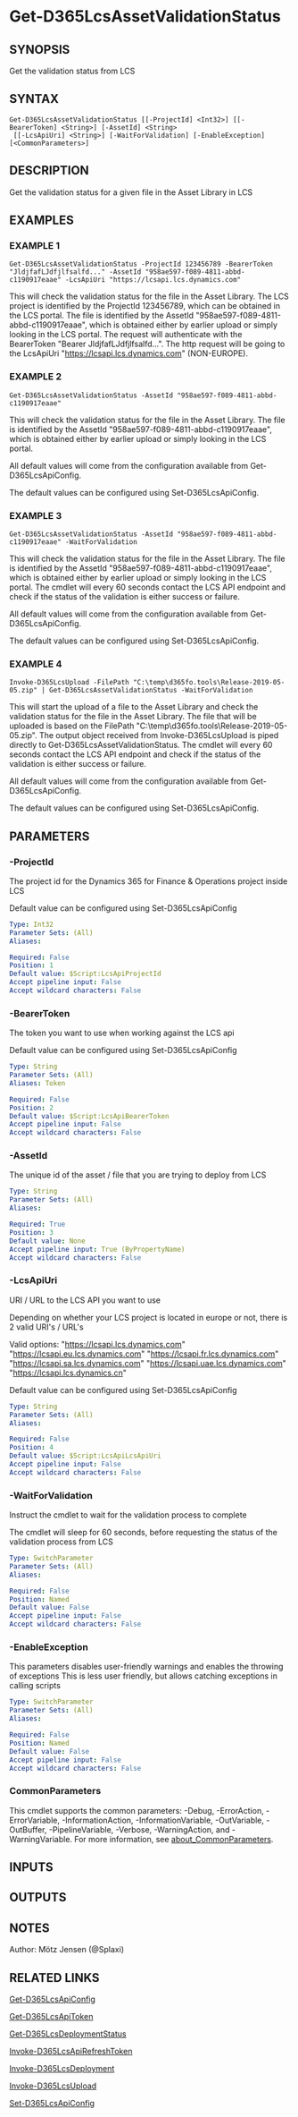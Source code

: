 ﻿---
external help file: d365fo.tools-help.xml
Module Name: d365fo.tools
online version:
schema: 2.0.0
---

# Get-D365LcsAssetValidationStatus

## SYNOPSIS
Get the validation status from LCS

## SYNTAX

```
Get-D365LcsAssetValidationStatus [[-ProjectId] <Int32>] [[-BearerToken] <String>] [-AssetId] <String>
 [[-LcsApiUri] <String>] [-WaitForValidation] [-EnableException] [<CommonParameters>]
```

## DESCRIPTION
Get the validation status for a given file in the Asset Library in LCS

## EXAMPLES

### EXAMPLE 1
```
Get-D365LcsAssetValidationStatus -ProjectId 123456789 -BearerToken "JldjfafLJdfjlfsalfd..." -AssetId "958ae597-f089-4811-abbd-c1190917eaae" -LcsApiUri "https://lcsapi.lcs.dynamics.com"
```

This will check the validation status for the file in the Asset Library.
The LCS project is identified by the ProjectId 123456789, which can be obtained in the LCS portal.
The file is identified by the AssetId "958ae597-f089-4811-abbd-c1190917eaae", which is obtained either by earlier upload or simply looking in the LCS portal.
The request will authenticate with the BearerToken "Bearer JldjfafLJdfjlfsalfd...".
The http request will be going to the LcsApiUri "https://lcsapi.lcs.dynamics.com" (NON-EUROPE).

### EXAMPLE 2
```
Get-D365LcsAssetValidationStatus -AssetId "958ae597-f089-4811-abbd-c1190917eaae"
```

This will check the validation status for the file in the Asset Library.
The file is identified by the AssetId "958ae597-f089-4811-abbd-c1190917eaae", which is obtained either by earlier upload or simply looking in the LCS portal.

All default values will come from the configuration available from Get-D365LcsApiConfig.

The default values can be configured using Set-D365LcsApiConfig.

### EXAMPLE 3
```
Get-D365LcsAssetValidationStatus -AssetId "958ae597-f089-4811-abbd-c1190917eaae" -WaitForValidation
```

This will check the validation status for the file in the Asset Library.
The file is identified by the AssetId "958ae597-f089-4811-abbd-c1190917eaae", which is obtained either by earlier upload or simply looking in the LCS portal.
The cmdlet will every 60 seconds contact the LCS API endpoint and check if the status of the validation is either success or failure.

All default values will come from the configuration available from Get-D365LcsApiConfig.

The default values can be configured using Set-D365LcsApiConfig.

### EXAMPLE 4
```
Invoke-D365LcsUpload -FilePath "C:\temp\d365fo.tools\Release-2019-05-05.zip" | Get-D365LcsAssetValidationStatus -WaitForValidation
```

This will start the upload of a file to the Asset Library and check the validation status for the file in the Asset Library.
The file that will be uploaded is based on the FilePath "C:\temp\d365fo.tools\Release-2019-05-05.zip".
The output object received from Invoke-D365LcsUpload is piped directly to Get-D365LcsAssetValidationStatus.
The cmdlet will every 60 seconds contact the LCS API endpoint and check if the status of the validation is either success or failure.

All default values will come from the configuration available from Get-D365LcsApiConfig.

The default values can be configured using Set-D365LcsApiConfig.

## PARAMETERS

### -ProjectId
The project id for the Dynamics 365 for Finance & Operations project inside LCS

Default value can be configured using Set-D365LcsApiConfig

```yaml
Type: Int32
Parameter Sets: (All)
Aliases:

Required: False
Position: 1
Default value: $Script:LcsApiProjectId
Accept pipeline input: False
Accept wildcard characters: False
```

### -BearerToken
The token you want to use when working against the LCS api

Default value can be configured using Set-D365LcsApiConfig

```yaml
Type: String
Parameter Sets: (All)
Aliases: Token

Required: False
Position: 2
Default value: $Script:LcsApiBearerToken
Accept pipeline input: False
Accept wildcard characters: False
```

### -AssetId
The unique id of the asset / file that you are trying to deploy from LCS

```yaml
Type: String
Parameter Sets: (All)
Aliases:

Required: True
Position: 3
Default value: None
Accept pipeline input: True (ByPropertyName)
Accept wildcard characters: False
```

### -LcsApiUri
URI / URL to the LCS API you want to use

Depending on whether your LCS project is located in europe or not, there is 2 valid URI's / URL's

Valid options:
"https://lcsapi.lcs.dynamics.com"
"https://lcsapi.eu.lcs.dynamics.com"
"https://lcsapi.fr.lcs.dynamics.com"
"https://lcsapi.sa.lcs.dynamics.com"
"https://lcsapi.uae.lcs.dynamics.com"
"https://lcsapi.lcs.dynamics.cn"

Default value can be configured using Set-D365LcsApiConfig

```yaml
Type: String
Parameter Sets: (All)
Aliases:

Required: False
Position: 4
Default value: $Script:LcsApiLcsApiUri
Accept pipeline input: False
Accept wildcard characters: False
```

### -WaitForValidation
Instruct the cmdlet to wait for the validation process to complete

The cmdlet will sleep for 60 seconds, before requesting the status of the validation process from LCS

```yaml
Type: SwitchParameter
Parameter Sets: (All)
Aliases:

Required: False
Position: Named
Default value: False
Accept pipeline input: False
Accept wildcard characters: False
```

### -EnableException
This parameters disables user-friendly warnings and enables the throwing of exceptions
This is less user friendly, but allows catching exceptions in calling scripts

```yaml
Type: SwitchParameter
Parameter Sets: (All)
Aliases:

Required: False
Position: Named
Default value: False
Accept pipeline input: False
Accept wildcard characters: False
```

### CommonParameters
This cmdlet supports the common parameters: -Debug, -ErrorAction, -ErrorVariable, -InformationAction, -InformationVariable, -OutVariable, -OutBuffer, -PipelineVariable, -Verbose, -WarningAction, and -WarningVariable. For more information, see [about_CommonParameters](http://go.microsoft.com/fwlink/?LinkID=113216).

## INPUTS

## OUTPUTS

## NOTES
Author: Mötz Jensen (@Splaxi)

## RELATED LINKS

[Get-D365LcsApiConfig]()

[Get-D365LcsApiToken]()

[Get-D365LcsDeploymentStatus]()

[Invoke-D365LcsApiRefreshToken]()

[Invoke-D365LcsDeployment]()

[Invoke-D365LcsUpload]()

[Set-D365LcsApiConfig]()

